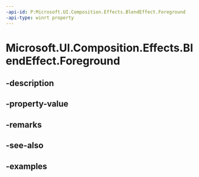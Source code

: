 ```yaml
---
-api-id: P:Microsoft.UI.Composition.Effects.BlendEffect.Foreground
-api-type: winrt property
---
```


# Microsoft.UI.Composition.Effects.BlendEffect.Foreground

<!--
public Windows.Graphics.Effects.IGraphicsEffectSource Foreground { get; set; }
-->


## -description

## -property-value

## -remarks

## -see-also

## -examples


